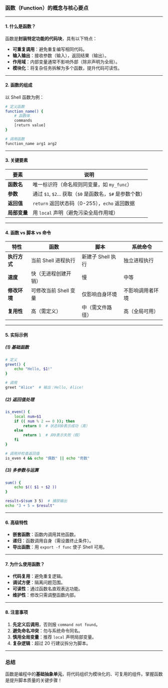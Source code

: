 ### **函数（Function）的概念与核心要点**

---

#### **1. 什么是函数？**
函数是**封装特定功能的代码块**，具有以下特点：
- **可重复调用**：避免重复编写相同代码。
- **输入输出**：接收参数（输入），返回结果（输出）。
- **作用域**：内部变量通常不影响外部（除非声明为全局）。
- **模块化**：将复杂任务拆解为多个函数，提升代码可读性。

---

#### **2. 函数的组成**
以 Shell 函数为例：
```bash
# 定义函数
function_name() {
    # 函数体
    commands
    [return value]
}

# 调用函数
function_name arg1 arg2
```

---

#### **3. 关键要素**
| 要素          | 说明                                                                 |
|---------------|----------------------------------------------------------------------|
| **函数名**    | 唯一标识符（命名规则同变量，如 `my_func`）                          |
| **参数**      | 通过 `$1`, `$2`... 获取（`$0` 是函数名，`$#` 是参数个数）          |
| **返回值**    | `return` 返回状态码（0-255），`echo` 返回数据                       |
| **局部变量**  | 用 `local` 声明（避免污染全局作用域）                               |

---

#### **4. 函数 vs 脚本 vs 命令**
| 特性          | 函数                  | 脚本                  | 系统命令              |
|---------------|-----------------------|-----------------------|-----------------------|
| **执行方式**  | 当前 Shell 进程执行   | 新建子 Shell 执行     | 独立进程执行          |
| **速度**      | 快（无进程创建开销）  | 慢                   | 中等                  |
| **修改环境**  | 可修改当前 Shell 变量 | 仅影响自身环境        | 不影响调用者环境      |
| **复用性**    | 高（需定义）          | 中（需文件路径）      | 高（全局可用）        |

---

#### **5. 实际示例**
##### **(1) 基础函数**
```bash
# 定义
greet() {
    echo "Hello, $1!"
}

# 调用
greet "Alice"  # 输出：Hello, Alice!
```

##### **(2) 返回值处理**
```bash
is_even() {
    local num=$1
    if (( num % 2 == 0 )); then
        return 0  # 状态码0表示成功（真）
    else
        return 1  # 非0表示失败（假）
    fi
}

# 调用并检查返回值
is_even 4 && echo "偶数" || echo "奇数"
```

##### **(3) 多参数与运算**
```bash
sum() {
    echo $(( $1 + $2 ))
}

result=$(sum 3 5)  # 捕获输出
echo "3 + 5 = $result"
```

---

#### **6. 高级特性**
- **嵌套函数**：函数内调用其他函数。
- **递归**：函数调用自身（需设置终止条件）。
- **导出函数**：用 `export -f func` 使子 Shell 可用。

---

#### **7. 为什么使用函数？**
- **代码复用**：避免重复逻辑。
- **调试方便**：隔离问题范围。
- **可读性**：通过函数名直观表达功能。
- **维护性**：修改只需调整函数内部。

---

#### **8. 注意事项**
1. **先定义后调用**，否则报 `command not found`。
2. **避免命名冲突**：勿与系统命令同名。
3. **慎用全局变量**：推荐 `local` 声明局部变量。
4. **复杂逻辑**：超过 20 行建议拆分为脚本。

---

### **总结**
函数是编程中的**基础抽象单元**，将代码组织为模块化的、可复用的组件。掌握函数是提升脚本质量的关键步骤！